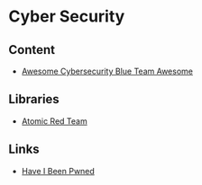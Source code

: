 # Cyber Security

<!--
https://app.pluralsight.com/library/courses/cyber-security-essentials/table-of-contents
https://github.com/ashemery/exploitation-course
https://github.com/ossf
-->

## Content

- [Awesome Cybersecurity Blue Team Awesome](https://github.com/fabacab/awesome-cybersecurity-blueteam)

## Libraries

- [Atomic Red Team](https://github.com/redcanaryco/atomic-red-team)

## Links

- [Have I Been Pwned](https://haveibeenpwned.com/)
